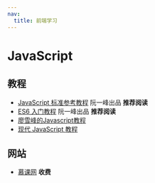 ```yaml
---
nav:
  title: 前端学习
---
```


# JavaScript

## 教程

- [JavaScript 标准参考教程](https://javascript.ruanyifeng.com) 阮一峰出品 **推荐阅读**
- [ES6 入门教程](https://es6.ruanyifeng.com) 阮一峰出品 **推荐阅读**
- [廖雪峰的Javascript教程](https://www.liaoxuefeng.com/wiki/1022910821149312)
- [现代 JavaScript 教程](https://zh.javascript.info/)

## 网站

- [慕课网](https://coding.imooc.com/new/?c=javascript) **收费**
